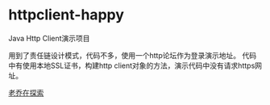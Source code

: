# httpclient-happy
Java Http Client演示项目

用到了责任链设计模式，代码不多，使用一个http论坛作为登录演示地址。
代码中有使用本地SSL证书，构建http client对象的方法，演示代码中没有请求https网址。

[老乔在探索](http://www.georgeinfo.com/)
